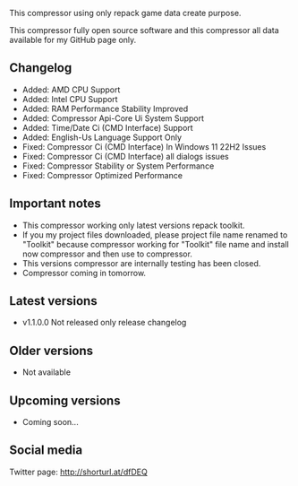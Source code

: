 This compressor using only repack game data create purpose.

This compressor fully open source software and this compressor all data available for my GitHub page only.

Changelog
-----------------------------------------------
- Added: AMD CPU Support
- Added: Intel CPU Support
- Added: RAM Performance Stability Improved
- Added: Compressor Api-Core Ui System Support
- Added: Time/Date Ci (CMD Interface) Support
- Added: English-Us Language Support Only
- Fixed: Compressor Ci (CMD Interface) In Windows 11 22H2 Issues
- Fixed: Compressor Ci (CMD Interface) all dialogs issues
- Fixed: Compressor Stability or System Performance
- Fixed: Compressor Optimized Performance

Important notes
-----------------------------------------------
- This compressor working only latest versions repack toolkit.
- If you my project files downloaded, please project file name renamed to "Toolkit" because compressor working for "Toolkit" file name and install now compressor and then use to compressor.
- This versions compressor are internally testing has been closed.
- Compressor coming in tomorrow.

Latest versions
-----------------------------------------------
- v1.1.0.0 Not released only release changelog

Older versions
-----------------------------------------------
- Not available

Upcoming versions
-----------------------------------------------
- Coming soon...

Social media
-----------------------------------------------
Twitter page: http://shorturl.at/dfDEQ
